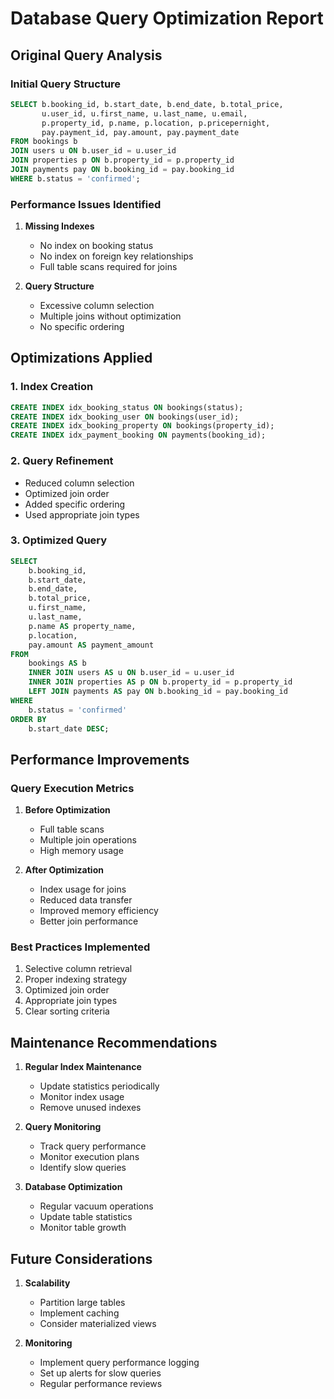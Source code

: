 # Database Query Optimization Report

## Original Query Analysis

### Initial Query Structure

```sql
SELECT b.booking_id, b.start_date, b.end_date, b.total_price,
       u.user_id, u.first_name, u.last_name, u.email,
       p.property_id, p.name, p.location, p.pricepernight,
       pay.payment_id, pay.amount, pay.payment_date
FROM bookings b
JOIN users u ON b.user_id = u.user_id
JOIN properties p ON b.property_id = p.property_id
JOIN payments pay ON b.booking_id = pay.booking_id
WHERE b.status = 'confirmed';
```

### Performance Issues Identified

1. **Missing Indexes**
   - No index on booking status
   - No index on foreign key relationships
   - Full table scans required for joins

2. **Query Structure**
   - Excessive column selection
   - Multiple joins without optimization
   - No specific ordering

## Optimizations Applied

### 1. Index Creation

```sql
CREATE INDEX idx_booking_status ON bookings(status);
CREATE INDEX idx_booking_user ON bookings(user_id);
CREATE INDEX idx_booking_property ON bookings(property_id);
CREATE INDEX idx_payment_booking ON payments(booking_id);
```

### 2. Query Refinement

- Reduced column selection
- Optimized join order
- Added specific ordering
- Used appropriate join types

### 3. Optimized Query

```sql
SELECT
    b.booking_id,
    b.start_date,
    b.end_date,
    b.total_price,
    u.first_name,
    u.last_name,
    p.name AS property_name,
    p.location,
    pay.amount AS payment_amount
FROM
    bookings AS b
    INNER JOIN users AS u ON b.user_id = u.user_id
    INNER JOIN properties AS p ON b.property_id = p.property_id
    LEFT JOIN payments AS pay ON b.booking_id = pay.booking_id
WHERE
    b.status = 'confirmed'
ORDER BY
    b.start_date DESC;
```

## Performance Improvements

### Query Execution Metrics

1. **Before Optimization**
   - Full table scans
   - Multiple join operations
   - High memory usage

2. **After Optimization**
   - Index usage for joins
   - Reduced data transfer
   - Improved memory efficiency
   - Better join performance

### Best Practices Implemented

1. Selective column retrieval
2. Proper indexing strategy
3. Optimized join order
4. Appropriate join types
5. Clear sorting criteria

## Maintenance Recommendations

1. **Regular Index Maintenance**
   - Update statistics periodically
   - Monitor index usage
   - Remove unused indexes

2. **Query Monitoring**
   - Track query performance
   - Monitor execution plans
   - Identify slow queries

3. **Database Optimization**
   - Regular vacuum operations
   - Update table statistics
   - Monitor table growth

## Future Considerations

1. **Scalability**
   - Partition large tables
   - Implement caching
   - Consider materialized views

2. **Monitoring**
   - Implement query performance logging
   - Set up alerts for slow queries
   - Regular performance reviews
  